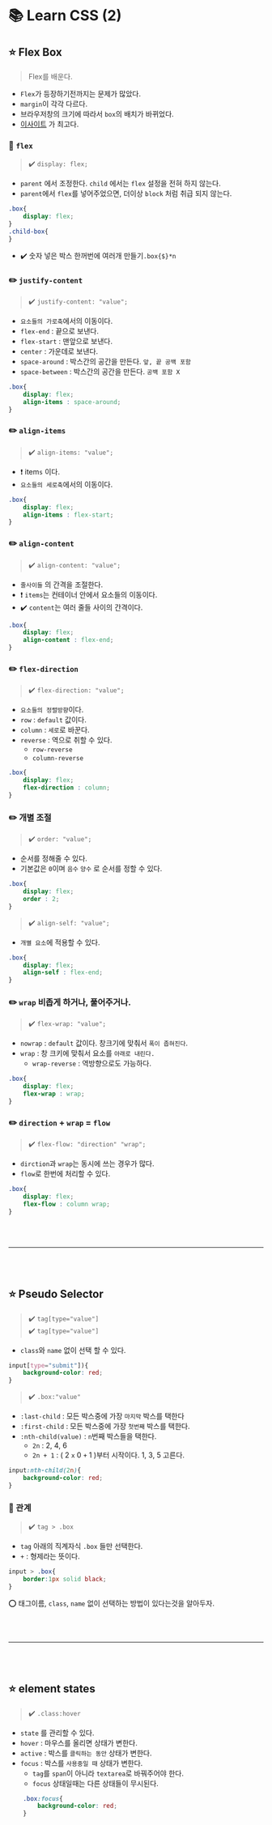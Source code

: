 # :books: Learn CSS (2)

## :star: Flex Box
> Flex를 배운다.

* `Flex`가 등장하기전까지는 문제가 많았다.
* `margin`이 각각 다르다.
* 브라우저창의 크기에 따라서 `box`의 배치가 바뀌었다.
* [이사이트](http://flexboxfroggy.com/#ko) 가 최고다.

### :pencil: `flex`
> :heavy_check_mark: `display: flex;`

* `parent` 에서 조정한다. `child` 에서는 `flex` 설정을 전혀 하지 않는다.
* `parent`에서 `flex`를 넣어주었으면, 더이상 `block` 처럼 취급 되지 않는다.

```css
.box{
    display: flex;
}
.child-box{
}
```
* :heavy_check_mark: 숫자 넣은 박스 한꺼번에 여러개 만들기`.box{$}*n`



### :pencil2: `justify-content`
> :heavy_check_mark: `justify-content: "value";`

* `요소들의 가로축`에서의 이동이다.
* `flex-end` : 끝으로 보낸다.
* `flex-start` : 맨앞으로 보낸다.
* `center` : 가운데로 보낸다.
* `space-around` : 박스간의 공간을 만든다. `앞, 끝 공백 포함`
* `space-between` : 박스간의 공간을 만든다. `공백 포함 X`

```css
.box{
    display: flex;
    align-items : space-around;
}
```

### :pencil2: `align-items`
> :heavy_check_mark: `align-items: "value";`

* :heavy_exclamation_mark: item`s` 이다.
* `요소들의 세로축`에서의 이동이다.

```css
.box{
    display: flex;
    align-items : flex-start;
}
```

### :pencil2: `align-content`
> :heavy_check_mark: `align-content: "value";`

* `줄사이들` 의 간격을 조절한다.
* :heavy_exclamation_mark: `items`는 컨테이너 안에서 요소들의 이동이다.
* :heavy_check_mark: `content`는 여러 줄들 사이의 간격이다.

```css
.box{
    display: flex;
    align-content : flex-end;
}
```


### :pencil2: `flex-direction`
> :heavy_check_mark: `flex-direction: "value";`

* `요소들의 정렬방향`이다.
* `row` : `default` 값이다.
* `column` : `세로`로 바꾼다.
* `reverse` : 역으로 취할 수 있다. 
    * `row-reverse`
    * `column-reverse`

```css
.box{
    display: flex;
    flex-direction : column;
}
```

### :pencil2: 개별 조절
> :heavy_check_mark: `order: "value";`

* 순서를 정해줄 수 있다.
* 기본값은 `0`이며 `음수` `양수` 로 순서를 정할 수 있다.

```css
.box{
    display: flex;
    order : 2;
}
```
> :heavy_check_mark: `align-self: "value";`

* `개별 요소`에 적용할 수 있다.
```css
.box{
    display: flex;
    align-self : flex-end;
}
```

### :pencil2: `wrap` 비좁게 하거나, 풀어주거나.
> :heavy_check_mark: `flex-wrap: "value";`

* `nowrap` : `default` 값이다. 창크기에 맞춰서 `폭이 좁혀진다`.
* `wrap` : 창 크키에 맞춰서 요소를 `아래로 내린다.`
    * `wrap-reverse` : 역방향으로도 가능하다.

```css
.box{
    display: flex;
    flex-wrap : wrap;
}
```

### :pencil2: `direction` + `wrap` = `flow`
> :heavy_check_mark: `flex-flow: "direction" "wrap";`

* `dirction`과 `wrap`는 동시에 쓰는 경우가 많다.
* `flow`로 한번에 처리할 수 있다.

```css
.box{
    display: flex;
    flex-flow : column wrap;
}
```

<br><br>

---

<br><br>

## :star: Pseudo Selector
> :heavy_check_mark: `tag[type="value"]`  
> :heavy_check_mark: `tag[type="value"]`   

* `class`와 `name` 없이 선택 할 수 있다.

```css
input[type="submit"]){
    background-color: red;
}
```

> :heavy_check_mark: `.box:"value"` 
* `:last-child` : 모든 박스중에 가장 `마지막` 박스를 택한다
* `:first-child` : 모든 박스중에 가장 `첫번째` 박스를 택한다.
* `:nth-child(value)` : `n`번째 박스들을 택한다.
    * `2n` : 2, 4, 6
    * `2n + 1` : ( 2 `x` 0 `+` 1 )부터 시작이다. 1, 3, 5  고른다.

```css
input:nth-child(2n){
    background-color: red;
}
```

### :pencil: 관계
> :heavy_check_mark: `tag > .box` 

* `tag` 아래의 직계자식 `.box` 들만 선택한다.
* `+` : 형제라는 뜻이다.

```css
input > .box{
    border:1px solid black;
}
```

:o: 태그이름, `class`, `name` 없이 선택하는 방법이 있다는것을 알아두자. 

<br><br>

---

<br><br>

## :star: element states
> :heavy_check_mark: `.class:hover`

* `state` 를 관리할 수 있다.
* `hover` : 마우스를 올리면 상태가 변한다.
* `active` : 박스를 `클릭하는 동안` 상태가 변한다.
* `focus` : 박스를 `사용중일 때` 상태가 변한다.
    * `tag`를 `span`이 아니라 `textarea`로 바꿔주어야 한다.
    * `focus` 상태일때는 다른 상태들이 무시된다.

```css
    .box:focus{
        background-color: red;
    }
```